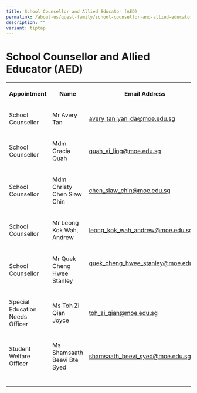 ```yaml
---
title: School Counsellor and Allied Educator (AED)
permalink: /about-us/quest-family/school-counsellor-and-allied-educator-aed/
description: ""
variant: tiptap
---
```

<h1>School Counsellor and Allied Educator (AED)</h1>
<table style="minWidth: 75px">
<colgroup>
<col>
<col>
<col>
</colgroup>
<tbody>
<tr>
<th rowspan="1" colspan="1">
<p>Appointment</p>
</th>
<th rowspan="1" colspan="1">
<p>Name</p>
</th>
<th rowspan="1" colspan="1">
<p>Email Address</p>
</th>
</tr>
<tr>
<td rowspan="1" colspan="1">
<p>School Counsellor</p>
</td>
<td rowspan="1" colspan="1">
<p>Mr Avery Tan</p>
</td>
<td rowspan="1" colspan="1">
<p><a href="mailto: avery_tan_yan_da@moe.edu.sg" rel="noopener noreferrer nofollow" target="_blank">avery_tan_yan_da@moe.edu.sg</a>
</p>
</td>
</tr>
<tr>
<td rowspan="1" colspan="1">
<p>School Counsellor</p>
</td>
<td rowspan="1" colspan="1">
<p>Mdm Gracia Quah</p>
</td>
<td rowspan="1" colspan="1">
<p><a href="mailto: quah_ai_ling@moe.edu.sg" rel="noopener noreferrer nofollow" target="_blank">quah_ai_ling@moe.edu.sg</a>
</p>
</td>
</tr>
<tr>
<td rowspan="1" colspan="1">
<p>School Counsellor</p>
</td>
<td rowspan="1" colspan="1">
<p>Mdm Christy Chen Siaw Chin</p>
</td>
<td rowspan="1" colspan="1">
<p><a href="mailto: chen_siaw_chin@moe.edu.sg" rel="noopener noreferrer nofollow" target="_blank">chen_siaw_chin@moe.edu.sg</a>
</p>
</td>
</tr>
<tr>
<td rowspan="1" colspan="1">
<p>School Counsellor</p>
</td>
<td rowspan="1" colspan="1">
<p>Mr Leong Kok Wah, Andrew</p>
</td>
<td rowspan="1" colspan="1">
<p><a href="mailto: leong_kok_wah_andrew@moe.edu.sg" rel="noopener noreferrer nofollow" target="_blank">leong_kok_wah_andrew@moe.edu.sg</a>
</p>
</td>
</tr>
<tr>
<td rowspan="1" colspan="1">
<p>School Counsellor</p>
</td>
<td rowspan="1" colspan="1">
<p>Mr Quek Cheng Hwee Stanley</p>
</td>
<td rowspan="1" colspan="1">
<p><a href="mailto:quek_cheng_hwee_stanley@moe.edu.sg" rel="noopener noreferrer nofollow" target="_blank">quek_cheng_hwee_stanley@moe.edu.sg</a>
</p>
<p>
<br>
</p>
</td>
</tr>
<tr>
<td rowspan="1" colspan="1">
<p>Special Education Needs Officer</p>
</td>
<td rowspan="1" colspan="1">
<p>Ms Toh Zi Qian Joyce</p>
</td>
<td rowspan="1" colspan="1">
<p><a href="mailto: toh_zi_qian@moe.edu.sg" rel="noopener noreferrer nofollow" target="_blank">toh_zi_qian@moe.edu.sg</a>
</p>
</td>
</tr>
<tr>
<td rowspan="1" colspan="1">
<p>Student Welfare Officer</p>
</td>
<td rowspan="1" colspan="1">
<p>Ms Shamsaath Beevi Bte Syed</p>
</td>
<td rowspan="1" colspan="1">
<p><a href="mailto: shamsaath_beevi_syed@moe.edu.sg" rel="noopener noreferrer nofollow" target="_blank">shamsaath_beevi_syed@moe.edu.sg</a>
</p>
</td>
</tr>
<tr>
<td rowspan="1" colspan="1">
<p></p>
</td>
<td rowspan="1" colspan="1">
<p></p>
</td>
<td rowspan="1" colspan="1">
<p></p>
</td>
</tr>
</tbody>
</table>
<p></p>